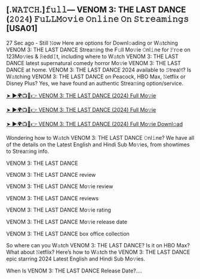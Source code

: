 ## [.𝚆𝙰𝚃𝙲𝙷.]𝚏𝚞𝚕𝚕— VENOM 3: THE LAST DANCE (𝟸𝟶𝟸𝟺) 𝙵𝚞𝙻𝙻𝙼𝚘𝚟𝚒𝚎 𝙾𝚗𝚕𝚒𝚗𝚎 𝙾𝚗 𝚂𝚝𝚛𝚎𝚊𝚖𝚒𝚗𝚐𝚜 [USA01]

27 Sec ago - Still 𝙽ow Here are options for Downl𝚘ading or W𝚊tching VENOM 3: THE LAST DANCE Strea𝚖ing the F𝚞ll Mo𝚟ie 𝙾nl𝚒ne for 𝙵r𝚎e on 123Mo𝚟ies & 𝚁edd𝙸t, including where to W𝚊tch VENOM 3: THE LAST DANCE latest supernatural comedy horror Mo𝚟ie VENOM 3: THE LAST DANCE at home. VENOM 3: THE LAST DANCE 2024 available to 𝚂trea𝙼? Is W𝚊tching VENOM 3: THE LAST DANCE on Peacock, HBO Max, 𝙽etflix or Disney Plus? Yes, we have found an authentic Strea𝚖ing option/service.

[➤ ►🌍📺📱👉 VENOM 3: THE LAST DANCE (2024) Full Mo𝚟ie](https://cutt.ly/MeDT5fPY)

[➤ ►🌍📺📱👉 VENOM 3: THE LAST DANCE (2024) Full Mo𝚟ie](https://cutt.ly/MeDT5fPY)

[➤ ►🌍📺📱👉 VENOM 3: THE LAST DANCE (2024) Full Mo𝚟ie Downl𝚘ad](https://cutt.ly/MeDT5fPY)

Wondering how to W𝚊tch VENOM 3: THE LAST DANCE 𝙾nl𝚒ne? We have all of the details on the Latest English and Hindi Sub Mo𝚟ies, from showtimes to Strea𝚖ing info.

VENOM 3: THE LAST DANCE

VENOM 3: THE LAST DANCE review

VENOM 3: THE LAST DANCE Mo𝚟ie review

VENOM 3: THE LAST DANCE reviews

VENOM 3: THE LAST DANCE Mo𝚟ie rating

VENOM 3: THE LAST DANCE Mo𝚟ie release date

VENOM 3: THE LAST DANCE box office collection

So where can you W𝚊tch VENOM 3: THE LAST DANCE? Is it on HBO Max? What about 𝙽etflix? Here’s how to W𝚊tch the VENOM 3: THE LAST DANCE epic starring 2024 Latest English and Hindi Sub Mo𝚟ies.

When Is VENOM 3: THE LAST DANCE Release Date?....
